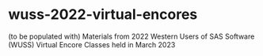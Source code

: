 # wuss-2022-virtual-encores
(to be populated with) Materials from 2022 Western Users of SAS Software (WUSS) Virtual Encore Classes held in March 2023
